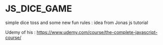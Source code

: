 # JS_DICE_GAME
simple dice toss and some new fun rules : idea from Jonas js tutorial

Udemy of his : https://www.udemy.com/course/the-complete-javascript-course/
